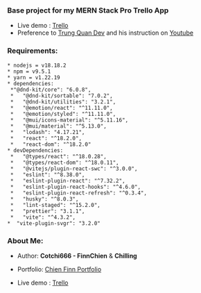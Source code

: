 ### Base project for my MERN Stack Pro Trello App 
- Live demo : [Trello](https://trello-mernstack.vercel.app/)
- Preference to [Trung Quan Dev](https://github.com/trungquandev) and his instruction on [Youtube](https://youtube.com/playlist?list=PLP6tw4Zpj-RJP2-YrhtkWqObMQ-AA4TDy&si=b3ysEkkcikHvfDY0)

### Requirements: 

```
* nodejs = v18.18.2
* npm = v9.5.1
* yarn = v1.22.19
* dependencies:
 *"@dnd-kit/core": "6.0.8",
 *   "@dnd-kit/sortable": "7.0.2",
 *   "@dnd-kit/utilities": "3.2.1",
 *   "@emotion/react": "^11.11.0",
 *   "@emotion/styled": "^11.11.0",
 *   "@mui/icons-material": "^5.11.16",
 *   "@mui/material": "^5.13.0",
 *   "lodash": "4.17.21",
 *   "react": "^18.2.0",
 *   "react-dom": "^18.2.0"
* devDependencies:
 *   "@types/react": "^18.0.28",
 *   "@types/react-dom": "^18.0.11",
 *   "@vitejs/plugin-react-swc": "^3.0.0",
 *   "eslint": "^8.38.0",
 *   "eslint-plugin-react": "^7.32.2",
 *   "eslint-plugin-react-hooks": "^4.6.0",
 *   "eslint-plugin-react-refresh": "^0.3.4",
 *   "husky": "^8.0.3",
 *   "lint-staged": "^15.2.0",
 *   "prettier": "3.1.1",
 *   "vite": "^4.3.2",
*  "vite-plugin-svgr": "3.2.0"

```

### About Me:

- Author: **Cotchi666 - FinnChien** & **Chilling**

- Portfolio: [Chien Finn Portfolio](portfoliochie.onrender.com/)

- Live demo : [Trello](https://trello-mernstack.vercel.app/)
